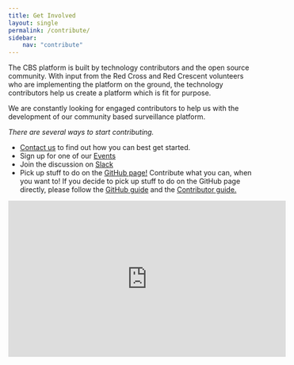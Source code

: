 ```yaml
---
title: Get Involved
layout: single
permalink: /contribute/
sidebar:
    nav: "contribute"
---
```


The CBS platform is built by technology contributors and the open source community. With input from the Red Cross and Red Crescent volunteers who are implementing the platform on the ground, the technology contributors help us create a platform which is fit for purpose.

We are constantly looking for engaged contributors to help us with the development of our community based surveillance platform. 

*There are several ways to start contributing.*  
- [Contact us](https://cbsrc.org/contactus/) to find out how you can best get started.  
- Sign up for one of our [Events](https://cbsrc.org/contribute/events/)  
- Join the discussion on [Slack](https://cbsv2.slack.com)  
- Pick up stuff to do on the [GitHub page!](https://github.com/IFRCGo/cbs) Contribute what you can, when you want to! If you decide to pick up stuff to do on the GitHub page directly, please follow the [GitHub guide](https://src.cbsrc.org/contribute/githubguide/) and the [Contributor guide.](https://github.com/IFRCGo/cbs/blob/master/Documentation/Contribution/contributing.md)   


<iframe width="560" height="315" src="https://www.youtube.com/embed/FZlYPIQFkaw" frameborder="0" allow="accelerometer; autoplay; encrypted-media; gyroscope; picture-in-picture" allowfullscreen></iframe>

